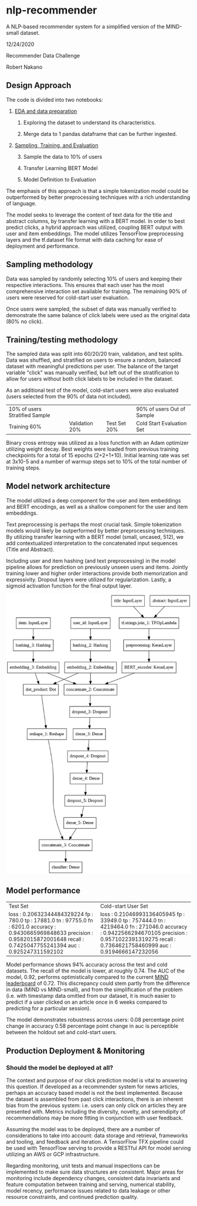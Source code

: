 # nlp-recommender
A NLP-based recommender system for a simplified version of the MIND-small dataset.

12/24/2020

Recommender Data Challenge

Robert Nakano

## Design Approach

The code is divided into two notebooks:

1. [EDA and data preparation](https://colab.research.google.com/drive/1g3b7Yzy5NOX6qG_nLans_1PZY9gGr4SH?usp=sharing)

    1. Exploring the dataset to understand its characteristics. 

    2. Merge data to 1 pandas dataframe that can be further ingested.

2. [Sampling, Training, and Evaluation](https://colab.research.google.com/drive/1ZYK-kL9b4NrPxBBDrzdNmkzZ5n_wWN4k?usp=sharing)

    3. Sample the data to 10% of users

    4. Transfer Learning BERT Model

    5. Model Definition to Evaluation

The emphasis of this approach is that a simple tokenization model could be outperformed by better preprocessing techniques with a rich understanding of language.

The model seeks to leverage the content of text data for the title and abstract columns, by transfer learning with a BERT model. In order to best predict clicks, a hybrid approach was utilized, coupling BERT output with user and item embeddings. The model utilizes TensorFlow preprocessing layers and the tf.dataset file format with data caching for ease of deployment and performance.

## Sampling methodology

Data was sampled by randomly selecting 10% of users and keeping their respective interactions. This ensures that each user has the most comprehensive interaction set available for training. The remaining 90% of users were reserved for cold-start user evaluation.

Once users were sampled, the subset of data was manually verified to demonstrate the same balance of click labels were used as the original data (80% no click).

## Training/testing methodology

The sampled data was split into 60/20/20 train, validation, and test splits. Data was shuffled, and stratified on users to ensure a random, balanced dataset with meaningful predictions per user. The balance of the target variable "click" was manually verified, but left out of the stratification to allow for users without both click labels to be included in the dataset.

As an additional test of the model, cold-start users were also evaluated (users selected from the 90% of data not included). 

<table>
  <tr>
    <td>10% of users Stratified Sample</td>
    <td></td>
    <td></td>
    <td>90% of users
Out of Sample</td>
  </tr>
  <tr>
    <td>Training 60%</td>
    <td>Validation 20%</td>
    <td>Test Set 20%</td>
    <td>Cold Start Evaluation Set</td>
  </tr>
</table>


Binary cross entropy was utilized as a loss function with an Adam optimizer utilizing weight decay. Best weights were loaded from previous training checkpoints for a total of 15 epochs (2+2+1+10). Initial learning rate was set at 3x10-5 and a number of warmup steps set to 10% of the total number of training steps.

## Model network architecture

The model utilized a deep component for the user and item embeddings and BERT encodings, as well as a shallow component for the user and item embeddings.

Text preprocessing is perhaps the most crucial task. Simple tokenization models would likely be outperformed by better preprocessing techniques. By utilizing transfer learning with a BERT model (small, uncased, 512), we add contextualized interpretation to the concatenated input sequences (Title and Abstract). 

Including user and item hashing (and text preprocessing) in the model pipeline allows for prediction on previously unseen users and items. Jointly training lower and higher order interactions provide both memorization and expressivity. Dropout layers were utilized for regularization. Lastly, a sigmoid activation function for the final output layer.

![image alt text](image_0.png)

## Model performance

<table>
  <tr>
    <td>Test Set</td>
    <td>Cold-start User Set</td>
  </tr>
  <tr>
    <td>loss :  0.20632344484329224
fp :  780.0
tp :  17881.0
tn :  97755.0
fn :  6201.0
accuracy :  0.9430665969848633
precision :  0.9582015872001648
recall :  0.7425047755241394
auc :  0.925247311592102</td>
    <td>loss :  0.21046993136405945
fp :  33949.0
tp :  757444.0
tn :  4219464.0
fn :  271046.0
accuracy :  0.9422566294670105
precision :  0.9571022391319275
recall :  0.7364621758460999
auc :  0.9194666147232056</td>
  </tr>
</table>


Model performance shows 94% accuracy across the test and cold datasets. The recall of the model is lower, at roughly 0.74. The AUC of the model, 0.92, performs optimistically compared to the current [MIND leaderboard](https://msnews.github.io/) of 0.72. This discrepancy could stem partly from the difference in data (MIND vs MIND-small), and from the simplification of the problem (i.e. with timestamp data omitted from our dataset, it is much easier to predict if a user clicked on an article once in 6 weeks compared to predicting for a particular session).

The model demonstrates robustness across users:  0.08 percentage point change in accuracy 0.58 percentage point change in auc is perceptible between the holdout set and cold-start users. 

## Production Deployment & Monitoring

### Should the model be deployed at all? 

The context and purpose of our click prediction model is vital to answering this question. If developed as a recommender system for news articles, perhaps an accuracy based model is not the best implemented. Because the dataset is assembled from past click interactions, there is an inherent bias from the previous system: i.e. users can only click on articles they are presented with. Metrics including the diversity, novelty, and serendipity of recommendations may be more fitting in conjunction with user feedback. 

Assuming the model was to be deployed, there are a number of considerations to take into account: data storage and retrieval, frameworks and tooling, and feedback and iteration. A TensorFlow TFX pipeline could be used with TensorFlow serving to provide a RESTful API for model serving utilizing an AWS or GCP infrastructure.

Regarding monitoring, unit tests and manual inspections can be implemented to make sure data structures are consistent. Major areas for monitoring include dependency changes, consistent data invariants and feature computation between training and serving, numerical stability, model recency, performance issues related to data leakage or other resource constraints, and continued prediction quality.

